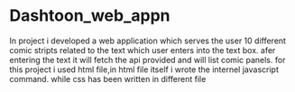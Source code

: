 # Dashtoon_web_appn
In project i developed a web application which serves the user 10 different comic stripts related to the text which user enters into the text box. 
afer entering the text it will fetch the api provided and will list comic panels.
for this project i used html file,in html file itself i wrote the internel javascript command. while css has been written in different file
